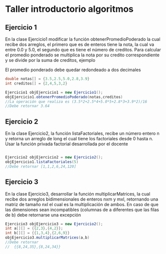 # Taller introductorio algoritmos

## Ejercicio 1

En la clase Ejercicio1 modificar la función obtenerPromedioPoderado la cual recibe dos arreglos, el primero que es de enteros tiene la nota, la cual va entre 0.0 y 5.0, el segundo que es tiene el número de creditos. Para calcular el promedio ponderado se multiplica la nota por su credito correspondiente y se divide por la suma de creditos, ejemplo

El promedio ponderado debe quedar redondeado a dos decimales

```java
double notas[] = {3.5,2.5,5.0,2.8,3.9}
int creditos[] = {2,4,5,3,2}

Ejercicio1 objEjercicio1 = new Ejercicio1();
objEjercicio1.obtenerPromedioPoderado(notas,creditos)
//La operación que realiza es (3.5*2+2.5*4+5.0*5+2.8*3+3.9*2)/16 
//Debe retornar 3.64
```

## Ejercicio 2

En la clase Ejercicio2, la función listaFactoriales, recibe un número entero n y retorna un arreglo de long el cual tiene los factoriales desde 0 hasta n. Usar la función privada factorial desarrollada por el docente

```java

Ejercicio2 objEjercicio2 = new Ejercicio2();
objEjercicio1.listaFactoriales(5)
//Debe retornar [1,1,2,6,24,120]
```
## Ejercicio 3

En la clase Ejercicio3, desarrollar la función multiplicarMatrices, la cual recibe dos arreglos bidimensionales de enteros nxm y mxl, retornando una matriz de tamaño nxl el cual es la multiplicación de ambos. En caso de que las dimensiones sean incompatibles (columnas de a diferentes que las filas de b) debe retornarse una excepción 

```java
Ejercicio3 objEjercicio3 = new Ejercicio2();
int a[][] = {{2,3},{4,2}};
int b[][] = {{1,3,4},{2,6,9}}
objEjercicio3.multiplicarMatrices(a,b)
//Debe retornar
//  {{8,24,35},{8,24,34}}
```



